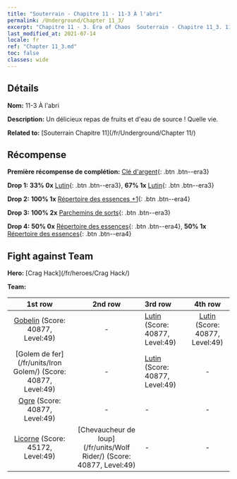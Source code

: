 ```yaml
---
title: "Souterrain - Chapitre 11 - 11-3 À l'abri"
permalink: /Underground/Chapter 11_3/
excerpt: "Chapitre 11 - 3. Era of Chaos  Souterrain - Chapitre 11_3. 11-3 À l'abri"
last_modified_at: 2021-07-14
locale: fr
ref: "Chapter 11_3.md"
toc: false
classes: wide
---
```


## Détails

 **Nom:** 11-3 À l'abri

 **Description:** Un délicieux repas de fruits et d'eau de source ! Quelle vie.

 **Related to:** [Souterrain Chapitre 11](/fr/Underground/Chapter 11/)

## Récompense

 **Première récompense de complétion:** [Clé d'argent](/ItemsFR/con_693/){: .btn .btn--era3}

 **Drop 1:** **33% 0x** [Lutin](/ItemsFR/unt_235/){: .btn .btn--era3}, **67% 1x** [Lutin](/ItemsFR/unt_235/){: .btn .btn--era3}

 **Drop 2:** **100% 1x** [Répertoire des essences +1](/ItemsFR/mat_46/){: .btn .btn--era4}

 **Drop 3:** **100% 2x** [Parchemins de sorts](/ItemsFR/con_694/){: .btn .btn--era3}

 **Drop 4:** **50% 0x** [Répertoire des essences](/ItemsFR/mat_39/){: .btn .btn--era4}, **50% 1x** [Répertoire des essences](/ItemsFR/mat_39/){: .btn .btn--era4}


## Fight against Team
 **Hero:** [Crag Hack](/fr/heroes/Crag Hack/)

 **Team:**


  | 1st row | 2nd row | 3rd row | 4th row |
  |:----:|:----:|:----|:----:|
  | [Gobelin](/fr/units/Goblin/) (Score: 40877, Level:49)  | - | [Lutin](/fr/units/Gremlin/) (Score: 40877, Level:49)  | [Lutin](/fr/units/Gremlin/) (Score: 40877, Level:49)  |
  | [Golem de fer](/fr/units/Iron Golem/) (Score: 40877, Level:49)  | - | [Lutin](/fr/units/Gremlin/) (Score: 40877, Level:49)  | - |
  | [Ogre](/fr/units/Ogre/) (Score: 40877, Level:49)  | - | - | - |
  | [Licorne](/fr/units/Unicorn/) (Score: 45172, Level:49)  | [Chevaucheur de loup](/fr/units/Wolf Rider/) (Score: 40877, Level:49)  | - | - |


